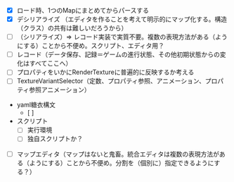 - [x] ロード時、1つのMapにまとめてからパースする
- [x] デシリアライズ （エディタを作ることを考えて明示的にマップ化する。構造（クラス）の共有は難しいだろうから）
- [ ] （シリアライズ）=> レコード実装で実質不要。複数の表現方法がある（ようにする）ことから不便め。スクリプト、エディタ用？
- [ ] レコード（データ保存、記録＝ゲームの進行状態、その他初期状態からの変化はすべてここへ）
- [ ] プロパティをいかにRenderTextureに普遍的に反映するか考える
- [ ] TextureVariantSelector（定数、プロパティ参照、アニメーション、プロパティ参照アニメーション）
- yaml糖衣構文
    - [ ]
- スクリプト
    - [ ] 実行環境
    - [ ] 独自スクリプトか？
- [ ] マップエディタ（マップはないと鬼畜。統合エディタは複数の表現方法がある（ようにする）ことから不便め。分割を（個別に）指定できるようにする？）
